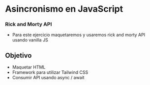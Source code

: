 # Asincronismo en JavaScript

### Rick and Morty API

- Para este ejercicio maquetaremos y usaremos rick and morty API usando vanilla JS

## Objetivo

- Maquetar HTML
- Framework para utilizar Tailwind CSS
- Consumir API usando async / await
